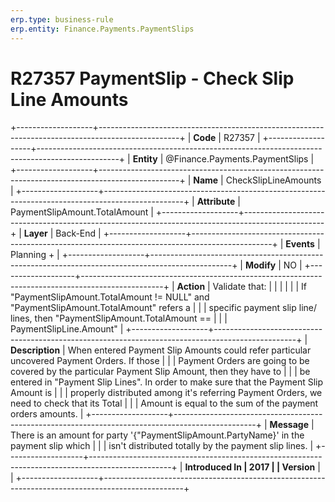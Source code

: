 ```yaml
---
erp.type: business-rule
erp.entity: Finance.Payments.PaymentSlips
---
```


# R27357 PaymentSlip - Check Slip Line Amounts
+-------------------+--------------------------------------------------------------------------------------------------+
| **Code**          | R27357                                                                                           |
+-------------------+--------------------------------------------------------------------------------------------------+
| **Entity**        | @Finance.Payments.PaymentSlips                                                                                      |
+-------------------+--------------------------------------------------------------------------------------------------+
| **Name**          | CheckSlipLineAmounts                                                                             |
+-------------------+--------------------------------------------------------------------------------------------------+
| **Attribute**     | PaymentSlipAmount.TotalAmount                                                                    |
+-------------------+--------------------------------------------------------------------------------------------------+
| **Layer**         | Back-End                                                                                         |
+-------------------+--------------------------------------------------------------------------------------------------+
| **Events**        | Planning +                                                                                       |
+-------------------+--------------------------------------------------------------------------------------------------+
| **Modify**        | NO                                                                                               |
+-------------------+--------------------------------------------------------------------------------------------------+
| **Action**        | Validate that:                                                                                   |
|                   |                                                                                                  |
|                   | If \"PaymentSlipAmount.TotalAmount != NULL\" and \"PaymentSlipAmount.TotalAmount\" refers a      |
|                   | specific payment slip line/ lines, then \"PaymentSlipAmount.TotalAmount ==                       |
|                   | PaymentSlipLine.Amount\"                                                                         |
+-------------------+--------------------------------------------------------------------------------------------------+
| **Description**   | When entered Payment Slip Amounts could refer particular uncovered Payment Orders. If those      |
|                   | Payment Orders are going to be covered by the particular Payment Slip Amount, then they have to  |
|                   | be entered in \"Payment Slip Lines\". In order to make sure that the Payment Slip Amount is      |
|                   | properly distributed among it\'s referring Payment Orders, we need to check that its Total       |
|                   | Amount is equal to the sum of the payment orders amounts.                                        |
+-------------------+--------------------------------------------------------------------------------------------------+
| **Message**       | There is an amount for party \'{\"PaymentSlipAmount.PartyName}\' in the payment slip which       |
|                   | isn\'t distributed totally by the payment slip lines.                                            |
+-------------------+--------------------------------------------------------------------------------------------------+
| **Introduced In   | 2017                                                                                             |
| Version**         |                                                                                                  |
+-------------------+--------------------------------------------------------------------------------------------------+

  

  

  
